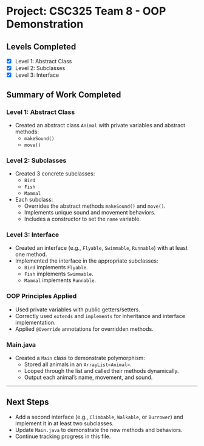 # Project: CSC325 Team 8 - OOP Demonstration

## Levels Completed
- [x] Level 1: Abstract Class
- [x] Level 2: Subclasses
- [x] Level 3: Interface

## Summary of Work Completed

### Level 1: Abstract Class
- Created an abstract class `Animal` with private variables and abstract methods:
  - `makeSound()`
  - `move()`

### Level 2: Subclasses
- Created 3 concrete subclasses:
  - `Bird`
  - `Fish`
  - `Mammal`
- Each subclass:
  - Overrides the abstract methods `makeSound()` and `move()`.
  - Implements unique sound and movement behaviors.
  - Includes a constructor to set the `name` variable.

### Level 3: Interface
- Created an interface (e.g., `Flyable`, `Swimmable`, `Runnable`) with at least one method.
- Implemented the interface in the appropriate subclasses:
  - `Bird` implements `Flyable`.
  - `Fish` implements `Swimmable`.
  - `Mammal` implements `Runnable`.

### OOP Principles Applied
- Used private variables with public getters/setters.
- Correctly used `extends` and `implements` for inheritance and interface implementation.
- Applied `@Override` annotations for overridden methods.

### Main.java
- Created a `Main` class to demonstrate polymorphism:
  - Stored all animals in an `ArrayList<Animal>`.
  - Looped through the list and called their methods dynamically.
  - Output each animal’s name, movement, and sound.

---

## Next Steps
- Add a second interface (e.g., `Climbable`, `Walkable`, or `Burrower`) and implement it in at least two subclasses.
- Update `Main.java` to demonstrate the new methods and behaviors.
- Continue tracking progress in this file.
